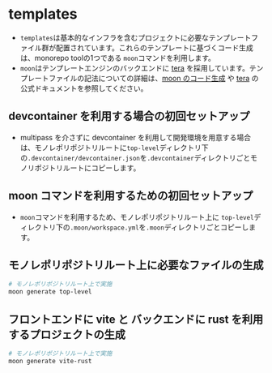 # templates

- `templates`は基本的なインフラを含むプロジェクトに必要なテンプレートファイル群が配置されています。これらのテンプレートに基づくコード生成は、monorepo toolの1つである `moon`コマンドを利用します。
- `moon`はテンプレートエンジンのバックエンドに [tera](https://keats.github.io/tera/) を採用しています。テンプレートファイルの記法についての詳細は、[moon のコード生成](https://moonrepo.dev/docs/guides/codegen) や [tera](https://keats.github.io/tera/docs/) の公式ドキュメントを参照してください。

## devcontainer を利用する場合の初回セットアップ

- multipass を介さずに devcontainer を利用して開発環境を用意する場合は、モノレポリポジトリルートに`top-level`ディレクトリ下の`.devcontainer/devcontainer.json`を`.devcontainer`ディレクトリごとモノリポジトリルートにコピーします。

## moon コマンドを利用するための初回セットアップ

- `moon`コマンドを利用するため、モノレポリポジトリルート上に `top-level`ディレクトリ下の`.moon/workspace.yml`を`.moon`ディレクトリごとコピーします。

## モノレポリポジトリルート上に必要なファイルの生成

```sh
# モノレポリポジトリルート上で実施
moon generate top-level
```

## フロントエンドに vite と バックエンドに rust を利用するプロジェクトの生成

```sh
# モノレポリポジトリルート上で実施
moon generate vite-rust
```
